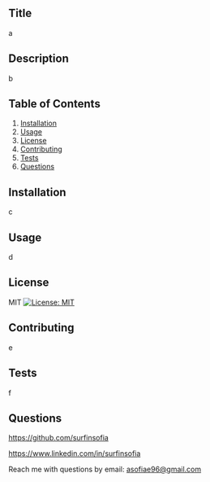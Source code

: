 
  ## Title
  a
  
  ## Description
  b

  ## Table of Contents
  1. [Installation](#Installation)
  2. [Usage](#Usage)
  3. [License](#License)
  4. [Contributing](#Contributing)
  5. [Tests](#Tests)
  6. [Questions](#Questions)

  ## Installation
  c

  ## Usage
  d

  ## License
  MIT [![License: MIT](https://img.shields.io/badge/License-MIT-yellow.svg)](https://opensource.org/licenses/MIT)

  ## Contributing
  e

  ## Tests
  f

  ## Questions
  https://github.com/surfinsofia
  
  https://www.linkedin.com/in/surfinsofia
  
  Reach me with questions by email:
  asofiae96@gmail.com
  
  